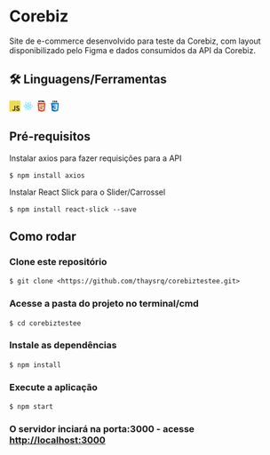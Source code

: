 # Corebiz 
Site de e-commerce desenvolvido para teste da Corebiz, com layout disponibilizado pelo Figma e dados consumidos da API da Corebiz.

## 🛠️ Linguagens/Ferramentas
<code><img height="20" src="https://raw.githubusercontent.com/github/explore/80688e429a7d4ef2fca1e82350fe8e3517d3494d/topics/javascript/javascript.png"></code>
<code><img height="20" src="https://raw.githubusercontent.com/github/explore/80688e429a7d4ef2fca1e82350fe8e3517d3494d/topics/react/react.png"></code>
<code><img height="20" src="https://raw.githubusercontent.com/github/explore/80688e429a7d4ef2fca1e82350fe8e3517d3494d/topics/html/html.png"></code>
<code><img height="20" src="https://raw.githubusercontent.com/github/explore/80688e429a7d4ef2fca1e82350fe8e3517d3494d/topics/css/css.png"></code>
## Pré-requisitos
Instalar axios para fazer requisições para a API
```
$ npm install axios
```
Instalar React Slick para o Slider/Carrossel
```
$ npm install react-slick --save
```

## Como rodar
### Clone este repositório
```
$ git clone <https://github.com/thaysrq/corebiztestee.git>
```
### Acesse a pasta do projeto no terminal/cmd
```
$ cd corebiztestee
```
### Instale as dependências
```
$ npm install
```
### Execute a aplicação
```
$ npm start
```
### O servidor inciará na porta:3000 - acesse <http://localhost:3000> 
